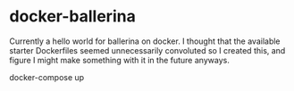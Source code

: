 # docker-ballerina
Currently a hello world for ballerina on docker. I thought that the available starter Dockerfiles seemed unnecessarily convoluted so I created this, and figure I might make something with it in the future anyways. 

docker-compose up
